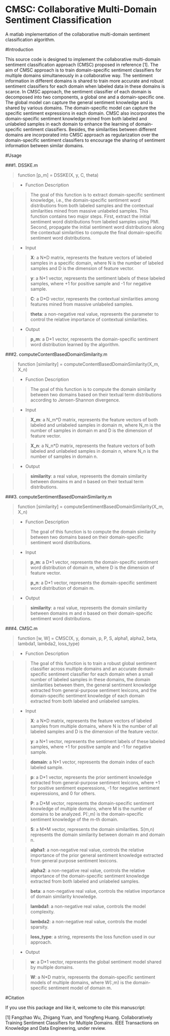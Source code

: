 # CMSC: Collaborative Multi-Domain Sentiment Classification

A matlab implementation of the collaborative multi-domain sentiment classification algorithm.

#Introduction

This source code is designed to implement the collaborative multi-domain sentiment classification approach (CMSC) proposed in reference [1]. The aim of CMSC approach is to train domain-specific sentiment classifiers for multiple domains simultaneously in a collaborative way. The sentiment information in different domains is shared to train more accurate and robust sentiment classifiers for each domain when labeled data in these domains is scarce. In CMSC approach, the sentiment classifier of each domain is decomposed into two components, a global one and a domain-specific one. The global model can capture the general sentiment knowledge and is shared by various domains. The domain-specific model can capture the specific sentiment expressions in each domain. CMSC also incorporates the domain-specific sentiment knowledge mined from both labeled and unlabeled samples in each domain to enhance the learning of domain-specific sentiment classifiers. Besides, the similarities between different domains are incorporated into CMSC approach as regularization over the domain-specific sentiment classifiers to encourage the sharing of sentiment information between similar domains.


#Usage

###1. DSSKE.m

>	function [p_m] = DSSKE(X, y, C, theta)

>+ Function Description

>>The goal of this function is to extract domain-specific sentiment knowledge, i.e., the domain-specific sentiment word distributions from both labeled samples and the contextual similarities mined from massive unlabeled samples. This function contains two major steps. First, extract the initial sentiment word distributions from labeled samples using PMI. Second, propagate the initial sentiment word distributions along the contextual similarities to compute the final domain-specific sentiment word distributions.

>+ Input

>>**X**:   a N*D matrix, represents the feature vectors of labeled samples in a specific domain, where N is the number of labeled samples and D is the dimension of feature vector.

>>**y**:   a N*1 vector, represents the sentiment labels of these labeled samples, where +1 for positive sample and -1 for negative sample.

>>**C**:   a D*D vector, represents the contextual similarities among features mined from massive unlabeled samples.

>>**theta**:   a non-negative real value, represents the parameter to control the relative importance of contextual similarities.

>+ Output

>>**p_m**:   a D*1 vector, represents the domain-specific sentiment word distribution learned by the algorithm.


###2. computeContentBasedDomainSimilarity.m

>	function [similarity] = computeContentBasedDomainSimilarity(X_m, X_n)

>+ Function Description

>>The goal of this function is to compute the domain similarity between two domains based on their textual term distributions according to Jensen-Shannon divergence. 

>+ Input

>>**X_m**:   a N_m*D matrix, represents the feature vectors of both labeled and unlabeled samples in domain m, where N_m is the number of samples in domain m and D is the dimension of feature vector.

>>**X_n**:   a N_n*D matrix, represents the feature vectors of both labeled and unlabeled samples in domain n, where N_n is the number of samples in domain n.

>+ Output

>>**similarity**:   a real value, represents the domain similarity between domains m and n based on their textual term distributions.


###3. computeSentimentBasedDomainSimilarity.m

>	function [similarity] = computeSentimentBasedDomainSimilarity(X_m, X_n)

>+ Function Description

>>The goal of this function is to compute the domain similarity between two domains based on their domain-specific sentiment word distributions. 

>+ Input

>>**p_m**:   a D*1 vector, represents the domain-specific sentiment word distribution of domain m, where D is the dimension of feature vector.

>>**p_n**:   a D*1 vector, represents the domain-specific sentiment word distribution of domain m.

>+ Output

>>**similarity**:   a real value, represents the domain similarity between domains m and n based on their domain-specific sentiment word distributions.


###4. CMSC.m

>	function [w, W] = CMSC(X, y, domain, p, P, S, alpha1, alpha2, beta, lambda1, lambda2, loss_type) 


>+ Function Description

>>The goal of this function is to train a robust global sentiment classifier across multiple domains and an accurate domain-specific sentiment classifier for each domain when a small number of labeled samples in these domains,  the domain similarities between them, the general sentiment knowledge extracted from general-purpose sentiment lexicons, and the domain-specific sentiment knowledge of each domain extracted from both labeled and unlabeled samples.

>+ Input

>>**X**:  a N*D matrix, represents the feature vectors of labeled samples from multiple domains, where N is the number of all labeled samples and D is the dimension of the feature vector.

>>**y**:   a N*1 vector, represents the sentiment labels of these labeled samples, where +1 for positive sample and -1 for negative sample.

>>**domain**:   a N*1 vector, represents the domain index of each labeled sample.

>>**p**:	a D*1 vector, represents the prior sentiment knowledge extracted from general-purpose sentiment lexicons, where +1 for positive sentiment experessions, -1 for negative sentiment experessions, and 0 for others.

>>**P**:	a D*M vector, represents the domain-specific sentiment knowledge of multiple domains, where M is the number of domains to be analyzed. P(:,m) is the domain-specific sentiment knowledge of the m-th domain.

>>**S**:    a M*M vector, represents the domain similarities. S(m,n) represents the domain similarity between domain m and domain n.

>>**alpha1**:  a non-negative real value, controls the relative importance of the prior general sentiment knowledge extracted from general purpose sentiment lexicons.

>>**alpha2**:  a non-negative real value, controls the relative importance of the domain-specific sentiment knowledge extracted from both labeled and unlabeled samples.

>>**beta**: a non-negative real value, controls the relative importance of domain similarity knowledge.

>>**lambda1**:  a non-negative real value, controls the model complexity.

>>**lambda2**:  a non-negative real value, controls the model sparsity.

>>**loss_type**:  a string, represents the loss function used in our approach.

>+ Output

>>**w**: a D*1 vector, represents the global sentiment model shared by multiple domains.

>>**W**: a N*D matrix, represents the domain-specific sentiment models of multiple domains, where W(:,m) is the domain-specific sentiment model of domain m. 


#Citation

If you use this package and like it, welcome to cite this manuscript:

[1] Fangzhao Wu, Zhigang Yuan, and Yongfeng Huang. Collaboratively Training Sentiment Classifiers for Multiple Domains. IEEE Transactions on Knowledge and Data Engineering, under review.

